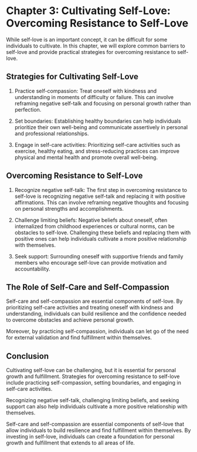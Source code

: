 Chapter 3: Cultivating Self-Love: Overcoming Resistance to Self-Love
====================================================================

While self-love is an important concept, it can be difficult for some individuals to cultivate. In this chapter, we will explore common barriers to self-love and provide practical strategies for overcoming resistance to self-love.

Strategies for Cultivating Self-Love
------------------------------------

1. Practice self-compassion: Treat oneself with kindness and understanding in moments of difficulty or failure. This can involve reframing negative self-talk and focusing on personal growth rather than perfection.

2. Set boundaries: Establishing healthy boundaries can help individuals prioritize their own well-being and communicate assertively in personal and professional relationships.

3. Engage in self-care activities: Prioritizing self-care activities such as exercise, healthy eating, and stress-reducing practices can improve physical and mental health and promote overall well-being.

Overcoming Resistance to Self-Love
----------------------------------

1. Recognize negative self-talk: The first step in overcoming resistance to self-love is recognizing negative self-talk and replacing it with positive affirmations. This can involve reframing negative thoughts and focusing on personal strengths and accomplishments.

2. Challenge limiting beliefs: Negative beliefs about oneself, often internalized from childhood experiences or cultural norms, can be obstacles to self-love. Challenging these beliefs and replacing them with positive ones can help individuals cultivate a more positive relationship with themselves.

3. Seek support: Surrounding oneself with supportive friends and family members who encourage self-love can provide motivation and accountability.

The Role of Self-Care and Self-Compassion
-----------------------------------------

Self-care and self-compassion are essential components of self-love. By prioritizing self-care activities and treating oneself with kindness and understanding, individuals can build resilience and the confidence needed to overcome obstacles and achieve personal growth.

Moreover, by practicing self-compassion, individuals can let go of the need for external validation and find fulfillment within themselves.

Conclusion
----------

Cultivating self-love can be challenging, but it is essential for personal growth and fulfillment. Strategies for overcoming resistance to self-love include practicing self-compassion, setting boundaries, and engaging in self-care activities.

Recognizing negative self-talk, challenging limiting beliefs, and seeking support can also help individuals cultivate a more positive relationship with themselves.

Self-care and self-compassion are essential components of self-love that allow individuals to build resilience and find fulfillment within themselves. By investing in self-love, individuals can create a foundation for personal growth and fulfillment that extends to all areas of life.
